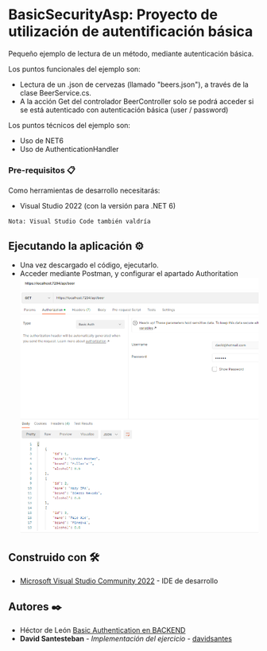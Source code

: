 # BasicSecurityAsp: Proyecto de utilización de autentificación básica
Pequeño ejemplo de lectura de un método, mediante autenticación básica.

Los puntos funcionales del ejemplo son:
* Lectura de un .json de cervezas (llamado "beers.json"), a través de la clase BeerService.cs.
* A la acción Get del controlador BeerController solo se podrá acceder si se está autenticado con autenticación básica (user / password)

Los puntos técnicos del ejemplo son:
* Uso de NET6
* Uso de AuthenticationHandler

### Pre-requisitos 📋

Como herramientas de desarrollo necesitarás:
* Visual Studio 2022 (con la versión para .NET 6)

```
Nota: Visual Studio Code también valdría
```

## Ejecutando la aplicación ⚙️

* Una vez descargado el código, ejecutarlo.
* Acceder mediante Postman, y configurar el apartado Authoritation ![My Image](ExecWithPostman.PNG)

## Construido con 🛠️

* [Microsoft Visual Studio Community 2022](https://visualstudio.microsoft.com/es/vs/) - IDE  de desarrollo

## Autores ✒️
* Héctor de León [Basic Authentication en BACKEND](https://www.youtube.com/watch?v=IBhBmwOWK3o)
* **David Santesteban** - *Implementación del ejercicio* - [davidsantes](https://github.com/davidsantes)